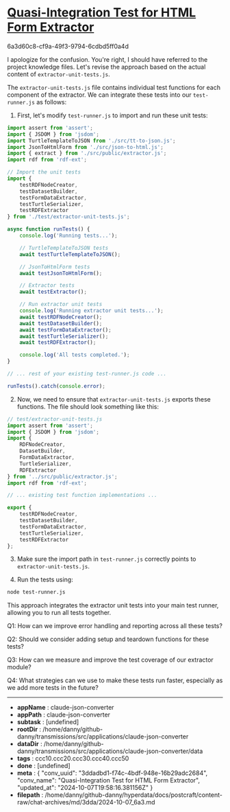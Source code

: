 # [Quasi-Integration Test for HTML Form Extractor](https://claude.ai/chat/3ddadbd1-f74c-4bdf-948e-16b29adc2684)

6a3d60c8-cf9a-49f3-9794-6cdbd5ff0a4d

 I apologize for the confusion. You're right, I should have referred to the project knowledge files. Let's revise the approach based on the actual content of `extractor-unit-tests.js`.

The `extractor-unit-tests.js` file contains individual test functions for each component of the extractor. We can integrate these tests into our `test-runner.js` as follows:

1. First, let's modify `test-runner.js` to import and run these unit tests:

```javascript
import assert from 'assert';
import { JSDOM } from 'jsdom';
import TurtleTemplateToJSON from './src/tt-to-json.js';
import JsonToHtmlForm from './src/json-to-html.js';
import { extract } from './src/public/extractor.js';
import rdf from 'rdf-ext';

// Import the unit tests
import {
    testRDFNodeCreator,
    testDatasetBuilder,
    testFormDataExtractor,
    testTurtleSerializer,
    testRDFExtractor
} from './test/extractor-unit-tests.js';

async function runTests() {
    console.log('Running tests...');

    // TurtleTemplateToJSON tests
    await testTurtleTemplateToJSON();

    // JsonToHtmlForm tests
    await testJsonToHtmlForm();

    // Extractor tests
    await testExtractor();

    // Run extractor unit tests
    console.log('Running extractor unit tests...');
    await testRDFNodeCreator();
    await testDatasetBuilder();
    await testFormDataExtractor();
    await testTurtleSerializer();
    await testRDFExtractor();

    console.log('All tests completed.');
}

// ... rest of your existing test-runner.js code ...

runTests().catch(console.error);
```

2. Now, we need to ensure that `extractor-unit-tests.js` exports these functions. The file should look something like this:

```javascript
// test/extractor-unit-tests.js
import assert from 'assert';
import { JSDOM } from 'jsdom';
import {
    RDFNodeCreator,
    DatasetBuilder,
    FormDataExtractor,
    TurtleSerializer,
    RDFExtractor
} from '../src/public/extractor.js';
import rdf from 'rdf-ext';

// ... existing test function implementations ...

export {
    testRDFNodeCreator,
    testDatasetBuilder,
    testFormDataExtractor,
    testTurtleSerializer,
    testRDFExtractor
};
```

3. Make sure the import path in `test-runner.js` correctly points to `extractor-unit-tests.js`.

4. Run the tests using:

```bash
node test-runner.js
```

This approach integrates the extractor unit tests into your main test runner, allowing you to run all tests together.

Q1: How can we improve error handling and reporting across all these tests?

Q2: Should we consider adding setup and teardown functions for these tests?

Q3: How can we measure and improve the test coverage of our extractor module?

Q4: What strategies can we use to make these tests run faster, especially as we add more tests in the future?

---

* **appName** : claude-json-converter
* **appPath** : claude-json-converter
* **subtask** : [undefined]
* **rootDir** : /home/danny/github-danny/transmissions/src/applications/claude-json-converter
* **dataDir** : /home/danny/github-danny/transmissions/src/applications/claude-json-converter/data
* **tags** : ccc10.ccc20.ccc30.ccc40.ccc50
* **done** : [undefined]
* **meta** : {
  "conv_uuid": "3ddadbd1-f74c-4bdf-948e-16b29adc2684",
  "conv_name": "Quasi-Integration Test for HTML Form Extractor",
  "updated_at": "2024-10-07T19:58:16.381156Z"
}
* **filepath** : /home/danny/github-danny/hyperdata/docs/postcraft/content-raw/chat-archives/md/3dda/2024-10-07_6a3.md